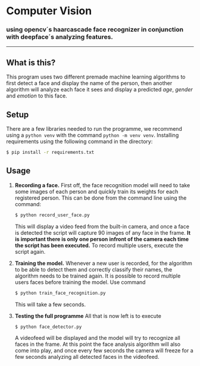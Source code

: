 # Computer Vision 
### using opencv´s haarcascade face recognizer in conjunction with deepface´s analyzing features.

---
## What is this?

This program uses two different premade machine learning algorithms to first detect a face and display the name of the person, then another algorithm will analyze each face it sees and display a predicted *age*, *gender* and *emotion* to this face.

## Setup

There are a few libraries needed to run the programme, we recommend using a `python venv` with the command `python -m venv venv`. Installing requirements using the following command in the directory:

```bash
$ pip install -r requirements.txt
```

## Usage

1. **Recording a face.**
    First off, the face recognition model will need to take some images of each person and quickly train its weights for each registered person. This can be done from the command line using the command:
    ```bash
    $ python record_user_face.py
    ```

    This will display a video feed from the built-in camera, and once a face is detected the script will capture 90 images of any face in the frame. **It is important there is only one person infront of the camera each time the script has been executed.** To record multiple users, execute the script again.
2. **Training the model.**
    Whenever a new user is recorded, for the algorithm to be able to detect them and correctly classify their names, the algorithm needs to be trained again. It is possible to record multiple users faces before training the model. Use command

    ```bash
    $ python train_face_recognition.py
    ```

    This will take a few seconds.

3. **Testing the full programme**
    All that is now left is to execute
    
    ```bash
    $ python face_detector.py
    ```

    A videofeed will be displayed and the model will try to recognize all faces in the frame. At this point the face analysis algorithm will also come into play, and once every few seconds the camera will freeze for a few seconds analyzing all detected faces in the videofeed.